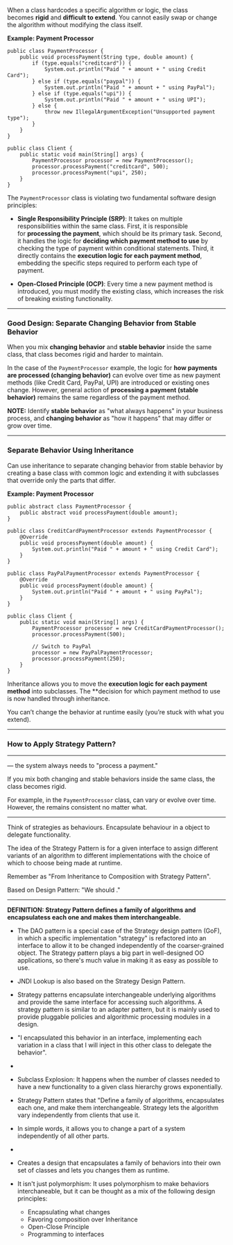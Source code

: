 
When a class hardcodes a specific algorithm or logic, the class becomes **rigid** and **difficult to extend**. You cannot easily swap or change the algorithm without modifying the class itself.

**Example: Payment Processor**

```
public class PaymentProcessor {
    public void processPayment(String type, double amount) {
        if (type.equals("creditcard")) {
            System.out.println("Paid " + amount + " using Credit Card");
        } else if (type.equals("paypal")) {
            System.out.println("Paid " + amount + " using PayPal");
        } else if (type.equals("upi")) {
            System.out.println("Paid " + amount + " using UPI");
        } else {
            throw new IllegalArgumentException("Unsupported payment type");
        }
    }
}
```

```
public class Client {
	public static void main(String[] args) {
		PaymentProcessor processor = new PaymentProcessor();
		processor.processPayment("creditcard", 500);
		processor.processPayment("upi", 250);
	}
}
```

The `PaymentProcessor` class is violating two fundamental software design principles:

- **Single Responsibility Principle (SRP)**: It takes on multiple responsibilities within the same class. First, it is responsible for **processing the payment**, which should be its primary task. Second, it handles the logic for **deciding which payment method to use** by checking the type of payment within conditional statements. Third, it directly contains the **execution logic for each payment method**, embedding the specific steps required to perform each type of payment.

- **Open-Closed Principle (OCP)**: Every time a new payment method is introduced, you must modify the existing class, which increases the risk of breaking existing functionality.

---
### Good Design: Separate Changing Behavior from Stable Behavior

When you mix **changing behavior** and **stable behavior** inside the same class, that class becomes rigid and harder to maintain.

In the case of the `PaymentProcessor` example, the logic for **how payments are processed (changing behavior)** can evolve over time as new payment methods (like Credit Card, PayPal, UPI) are introduced or existing ones change. However, general action of **processing a payment (stable behavior)** remains the same regardless of the payment method.

**NOTE:** Identify **stable behavior** as "what always happens" in your business process, and **changing behavior** as "how it happens" that may differ or grow over time.

---
### Separate Behavior Using Inheritance

Can use inheritance to separate changing behavior from stable behavior by creating a base class with common logic and extending it with subclasses that override only the parts that differ. 

**Example: Payment Processor**

```
public abstract class PaymentProcessor {
    public abstract void processPayment(double amount);
}
```

```
public class CreditCardPaymentProcessor extends PaymentProcessor {
    @Override
    public void processPayment(double amount) {
        System.out.println("Paid " + amount + " using Credit Card");
    }
}

public class PayPalPaymentProcessor extends PaymentProcessor {
    @Override
    public void processPayment(double amount) {
        System.out.println("Paid " + amount + " using PayPal");
    }
}
```

```
public class Client {
	public static void main(String[] args) {
		PaymentProcessor processor = new CreditCardPaymentProcessor();
		processor.processPayment(500);

		// Switch to PayPal
		processor = new PayPalPaymentProcessor;
		processor.processPayment(250);
	}
}
```

Inheritance allows you to move the **execution logic for each payment method** into subclasses. The **decision for which payment method to use is now handled through inheritance. 

You can’t change the behavior at runtime easily (you’re stuck with what you extend).


---
### How to Apply Strategy Pattern?


---


— the system always needs to "process a payment."


If you mix both changing and stable behaviors inside the same class, the class becomes rigid. 

For example, in the `PaymentProcessor` class,  can vary or evolve over time. However, the  remains consistent no matter what.


---

Think of strategies as behaviours. Encapsulate behaviour in a object to delegate functionality.

The idea of the Strategy Pattern is for a given interface to assign different variants of an algorithm to different implementations with the choice of which to choose being made at runtime.

Remember as "From Inheritance to Composition with Strategy Pattern".

Based on Design Pattern: "We should ."

---

**DEFINITION: Strategy Pattern defines a family of algorithms and encapsulatess each one and makes them interchangeable.**



- The DAO pattern is a special case of the Strategy design pattern (GoF), in which a specific implementation "strategy" is refactored into an interface to allow it to be changed independently of the coarser-grained object. The Strategy pattern plays a big part in well-designed OO applications, so there's much value in making it as easy as possible to use.

- JNDI Lookup is also based on the Strategy Design Pattern.

- Strategy patterns encapsulate interchangeable underlying algorithms and provide the same interface for accessing such algorithms. A strategy pattern is similar to an adapter pattern, but it is mainly used to provide pluggable policies and algorithmic processing modules in a design.

- "I encapsulated this behavior in an interface, implementing each variation in a class that I will inject in this other class to delegate the behavior".

- 

- Subclass Explosion: It happens when the number of classes needed to have a new functionality to a given class hierarchy grows exponentially.

- Strategy Pattern states that "Define a family of algorithms, encapsulates each one, and make them interchangeable. Strategy lets the algorithm vary independently from clients that use it.

- In simple words, it allows you to change a part of a system independently of all other parts.

- 

- Creates a design that encapsulates a family of behaviors into their own set of classes and lets you changes them as runtime.

- It isn't just polymorphism: It uses polymorphism to make behaviors interchaneable, but it can be thought as a mix of the following design principles:
  - Encapsulating what changes
  - Favoring composition over Inheritance
  - Open-Close Principle
  - Programming to interfaces
